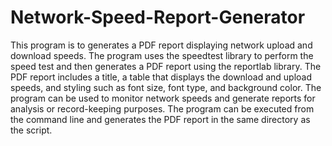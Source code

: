 # Network-Speed-Report-Generator
This program is to generates a PDF report displaying network upload and download speeds. The program uses the speedtest library to perform the speed test and then generates a PDF report using the reportlab library. The PDF report includes a title, a table that displays the download and upload speeds, and styling such as font size, font type, and background color. The program can be used to monitor network speeds and generate reports for analysis or record-keeping purposes. The program can be executed from the command line and generates the PDF report in the same directory as the script.
